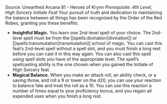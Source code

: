 Source: Unearthed Arcana 81 - Heroes of Krynn
*Prerequisite: 4th Level, High Sorcery Initiate Feat*
Your pursuit of truth and dedication to maintaining the balance between all things has been recognized by the Order of the Red Robes, granting you these benefits:
* **Insightful Magic.** You learn one 2nd-level spell of your choice. The 2nd-level spell must be from the [[spells:divination|divination]] or [[spells:transmutation|transmutation]] school of magic. You can cast this feat’s 2nd-level spell without a spell slot, and you must finish a long rest before you can cast it in this way again. You can also cast this spell using spell slots you have of the appropriate level. The spell’s spellcasting ability is the one chosen when you gained the Initiate of High Sorcery feat.
* **Magical Balance.** When you make an attack roll, an ability check, or a saving throw, and roll a 9 or lower on the d20, you can use your reaction to balance fate and treat the roll as a 10. You can use this reaction a number of times equal to your proficiency bonus, and you regain all expended uses when you finish a long rest.